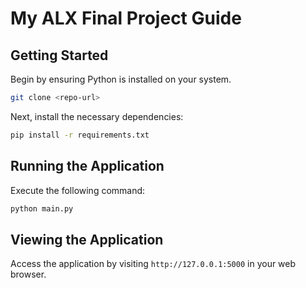 # My ALX Final Project Guide

## Getting Started

Begin by ensuring Python is installed on your system.

```bash
git clone <repo-url>
```

Next, install the necessary dependencies:

```bash
pip install -r requirements.txt
```

## Running the Application

Execute the following command:

```bash
python main.py
```

## Viewing the Application

Access the application by visiting `http://127.0.0.1:5000` in your web browser.
